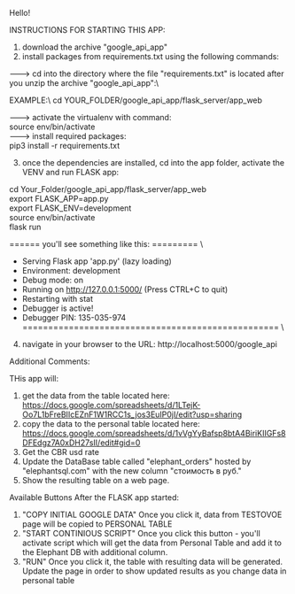 Hello!

INSTRUCTIONS FOR STARTING THIS APP:

1) download the archive "google_api_app"
2) install packages from requirements.txt using the following commands:
  
  ---> cd into the directory where the file "requirements.txt" is located after you unzip the archive "google_api_app":\
 
EXAMPLE:\ 
  cd YOUR_FOLDER/google_api_app/flask_server/app_web
  
  ---> activate the virtualenv with command: \
  source env/bin/activate \
  ---> install required packages: \
  pip3 install -r requirements.txt
  
3) once the dependencies are installed, cd into the app folder, activate the VENV and run FLASK app:

cd Your_Folder/google_api_app/flask_server/app_web\
export FLASK_APP=app.py\
export FLASK_ENV=development\
source env/bin/activate\
flask run

====== you'll see something like this: ========= \
 * Serving Flask app 'app.py' (lazy loading)
 * Environment: development
 * Debug mode: on
 * Running on http://127.0.0.1:5000/ (Press CTRL+C to quit)
 * Restarting with stat
 * Debugger is active!
 * Debugger PIN: 135-035-974
================================================== \

4) navigate in your browser to the URL: http://localhost:5000/google_api

Additional Comments:

THis app will:
1) get the data from the table located here:
https://docs.google.com/spreadsheets/d/1LTejK-Oo7L1bFreBIIcEZnF1W1RCC1s_jos3EuIP0jI/edit?usp=sharing
2) copy the data to the personal table located here:
https://docs.google.com/spreadsheets/d/1vVgYyBafsp8btA4BiriKIIGFs8DFEdgz7A0xDH27sII/edit#gid=0
3) Get the CBR usd rate 
4) Update the DataBase table called "elephant_orders" hosted by "elephantsql.com" with the new column "стоимость в руб."
5) Show the resulting table on a web page.

Available Buttons After the FLASK app started:
1) "COPY INITIAL GOOGLE DATA"
Once you click it, data from TESTOVOE page will be copied to PERSONAL TABLE
2) "START CONTINIOUS SCRIPT" 
Once you click this button - you'll activate script which will get the data from Personal Table and add it to the Elephant DB  with additional column.
3) "RUN" 
Once you click it, the table with resulting data will be generated.
Update the page in order to show updated results as you change data in personal table
